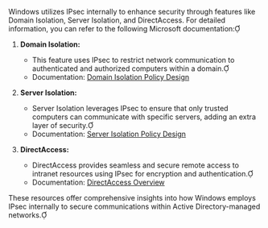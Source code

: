 ​Windows utilizes IPsec internally to enhance security through features like Domain Isolation, Server Isolation, and DirectAccess. For detailed information, you can refer to the following Microsoft documentation:

1. **Domain Isolation:**
   - This feature uses IPsec to restrict network communication to authenticated and authorized computers within a domain.
   - Documentation: [Domain Isolation Policy Design](https://learn.microsoft.com/en-us/previous-versions/windows/it-pro/windows-server-2012-r2-and-2012/jj721511(v=ws.11))

2. **Server Isolation:**
   - Server Isolation leverages IPsec to ensure that only trusted computers can communicate with specific servers, adding an extra layer of security.
   - Documentation: [Server Isolation Policy Design](https://learn.microsoft.com/en-us/previous-versions/windows/it-pro/windows-server-2012-r2-and-2012/jj721514(v=ws.11))

3. **DirectAccess:**
   - DirectAccess provides seamless and secure remote access to intranet resources using IPsec for encryption and authentication.
   - Documentation: [DirectAccess Overview](https://learn.microsoft.com/en-us/windows-server/remote/remote-access/directaccess/directaccess-overview)

These resources offer comprehensive insights into how Windows employs IPsec internally to secure communications within Active Directory-managed networks. 
